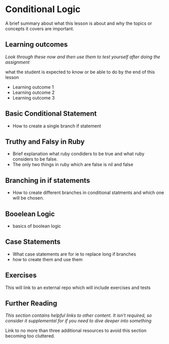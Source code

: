 # Conditional Logic
A brief summary about what this lesson is about and why the topics or concepts it covers are important.

## Learning outcomes
*Look through these now and then use them to test yourself after doing the assignment*

what the student is expected to know or be able to do by the end of this lesson

* Learning outcome 1
* Learning outcome 2
* Learning outcome 3

## Basic Conditional Statement
- How to create a single branch if statement

## Truthy and Falsy in Ruby
- Brief explanation what ruby condiders to be true and what ruby considers to be false. 
- The only two things in ruby which are false is nil and false

## Branching in if statements
- How to create different branches in conditional statments and which one will be chosen.

## Booelean Logic
- basics of boolean logic

## Case Statements
- What case statements are for ie to replace long if branches
- how to create them and use them

## Exercises
This will link to an external repo which will include exercises and tests

## Further Reading
*This section contains helpful links to other content. It isn't required, so consider it supplemental for if you need to dive deeper into something*

Link to no more than three additional resources to avoid this section becoming too cluttered.
